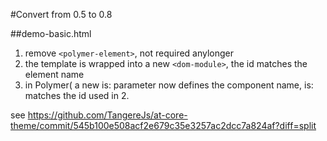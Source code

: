#Convert from 0.5 to 0.8

##demo-basic.html

1. remove `<polymer-element>`, not required anylonger
2. the template is wrapped into a new `<dom-module>`, the id matches the element name
3. in Polymer( a new is: parameter now defines the component name, is: matches the id used in 2.

see https://github.com/TangereJs/at-core-theme/commit/545b100e508acf2e679c35e3257ac2dcc7a824af?diff=split

